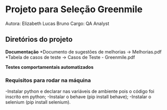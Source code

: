 # Projeto para Seleção Greenmile
Autora: Elizabeth Lucas Bruno
Cargo: QA Analyst

## Diretórios do projeto
**Documentação**
*Documento de sugestões de melhorias  -> Melhorias.pdf
*Tabela de casos de teste -> Casos de Teste - Greenmile.pdf

**Testes comportamentais automatizados**
### **Requisitos para rodar na máquina**
-Instalar python e declarar nas variáveis de ambiente pois o código foi inscrito em python;
-Instalar o behave (pip install behave);
-Instalar o selenium (pip install selenium).
